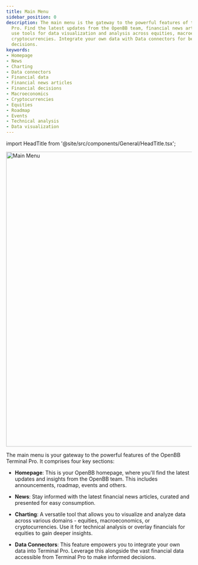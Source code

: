 ```yaml
---
title: Main Menu
sidebar_position: 0
description: The main menu is the gateway to the powerful features of the OpenBB Terminal
  Pro. Find the latest updates from the OpenBB team, financial news articles, and
  use tools for data visualization and analysis across equities, macroeconomics, and
  cryptocurrencies. Integrate your own data with Data connectors for better financial
  decisions.
keywords:
- Homepage
- News
- Charting
- Data connectors
- Financial data
- Financial news articles
- Financial decisions
- Macroeconomics
- Cryptocurrencies
- Equities
- Roadmap
- Events
- Technical analysis
- Data visualization
---
```


import HeadTitle from '@site/src/components/General/HeadTitle.tsx';

<HeadTitle title="Main Menu | OpenBB Terminal Pro Docs" />

<img width="800" alt="Main Menu" src="https://github.com/OpenBB-finance/OpenBBTerminal/assets/25267873/2b3df52f-83a8-442e-8021-85caa795b68f">

The main menu is your gateway to the powerful features of the OpenBB Terminal Pro. It comprises four key sections:

* **Homepage**: This is your OpenBB homepage, where you'll find the latest updates and insights from the OpenBB team. This includes announcements, roadmap, events and others.

* **News**: Stay informed with the latest financial news articles, curated and presented for easy consumption.

* **Charting**: A versatile tool that allows you to visualize and analyze data across various domains - equities, macroeconomics, or cryptocurrencies. Use it for technical analysis or overlay financials for equities to gain deeper insights.

* **Data Connectors**: This feature empowers you to integrate your own data into Terminal Pro. Leverage this alongside the vast financial data accessible from Terminal Pro to make informed decisions.
